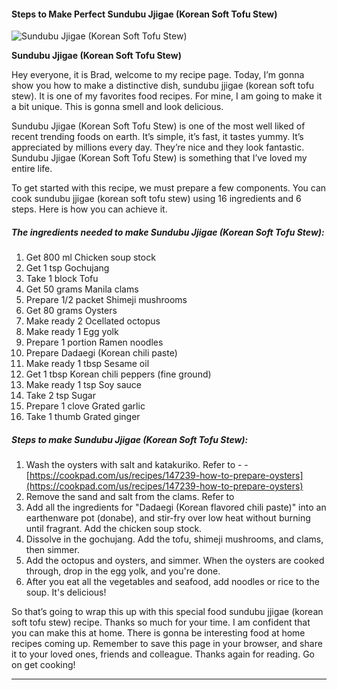             

#### Steps to Make Perfect Sundubu Jjigae (Korean Soft Tofu Stew)

![Sundubu Jjigae (Korean Soft Tofu Stew)](https://img-global.cpcdn.com/recipes/5697202719555584/751x532cq70/sundubu-jjigae-korean-soft-tofu-stew-recipe-main-photo.jpg)

**Sundubu Jjigae (Korean Soft Tofu Stew)**

Hey everyone, it is Brad, welcome to my recipe page. Today, I’m gonna show you how to make a distinctive dish, sundubu jjigae (korean soft tofu stew). It is one of my favorites food recipes. For mine, I am going to make it a bit unique. This is gonna smell and look delicious.

Sundubu Jjigae (Korean Soft Tofu Stew) is one of the most well liked of recent trending foods on earth. It’s simple, it’s fast, it tastes yummy. It’s appreciated by millions every day. They’re nice and they look fantastic. Sundubu Jjigae (Korean Soft Tofu Stew) is something that I’ve loved my entire life.

To get started with this recipe, we must prepare a few components. You can cook sundubu jjigae (korean soft tofu stew) using 16 ingredients and 6 steps. Here is how you can achieve it.

##### The ingredients needed to make Sundubu Jjigae (Korean Soft Tofu Stew):

1.  Get 800 ml Chicken soup stock
2.  Get 1 tsp Gochujang
3.  Take 1 block Tofu
4.  Get 50 grams Manila clams
5.  Prepare 1/2 packet Shimeji mushrooms
6.  Get 80 grams Oysters
7.  Make ready 2 Ocellated octopus
8.  Make ready 1 Egg yolk
9.  Prepare 1 portion Ramen noodles
10.  Prepare Dadaegi (Korean chili paste)
11.  Make ready 1 tbsp Sesame oil
12.  Get 1 tbsp Korean chili peppers (fine ground)
13.  Make ready 1 tsp Soy sauce
14.  Take 2 tsp Sugar
15.  Prepare 1 clove Grated garlic
16.  Take 1 thumb Grated ginger

##### Steps to make Sundubu Jjigae (Korean Soft Tofu Stew):

1.  Wash the oysters with salt and katakuriko. Refer to - - [https://cookpad.com/us/recipes/147239-how-to-prepare-oysters](https://cookpad.com/us/recipes/147239-how-to-prepare-oysters)
2.  Remove the sand and salt from the clams. Refer to
3.  Add all the ingredients for "Dadaegi (Korean flavored chili paste)" into an earthenware pot (donabe), and stir-fry over low heat without burning until fragrant. Add the chicken soup stock.
4.  Dissolve in the gochujang. Add the tofu, shimeji mushrooms, and clams, then simmer.
5.  Add the octopus and oysters, and simmer. When the oysters are cooked through, drop in the egg yolk, and you're done.
6.  After you eat all the vegetables and seafood, add noodles or rice to the soup. It's delicious!

So that’s going to wrap this up with this special food sundubu jjigae (korean soft tofu stew) recipe. Thanks so much for your time. I am confident that you can make this at home. There is gonna be interesting food at home recipes coming up. Remember to save this page in your browser, and share it to your loved ones, friends and colleague. Thanks again for reading. Go on get cooking!

* * *